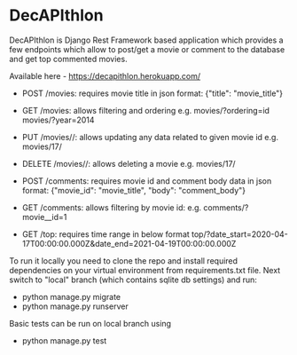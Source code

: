 # DecAPIthlon

DecAPIthlon is Django Rest Framework based application
which provides a few endpoints which allow to post/get a movie or comment to the database and get top commented movies.

Available here - https://decapithlon.herokuapp.com/

- POST /movies:
    requires movie title in json format:
    {"title": "movie_title"}
    
- GET /movies:
    allows filtering and ordering
    e.g. movies/?ordering=id
    movies/?year=2014
    
- PUT /movies/<movie-id>/:
    allows updating any data related to given movie id
    e.g. movies/17/
    
- DELETE /movies/<movie-id>/:
    allows deleting a movie
    e.g. movies/17/

- POST /comments:
    requires movie id and comment body data in json format:
    {"movie_id": "movie_title", "body": "comment_body"}

- GET /comments:
    allows filtering by movie id:
    e.g. comments/?movie__id=1
    
- GET /top:
    requires time range in below format
    top/?date_start=2020-04-17T00:00:00.000Z&date_end=2021-04-19T00:00:00.000Z

To run it locally you need to clone the repo and install required dependencies on your virtual environment from requirements.txt file.
Next switch to "local" branch (which contains sqlite db settings) and run:
- python manage.py migrate
- python manage.py runserver

Basic tests can be run on local branch using 
- python manage.py test
